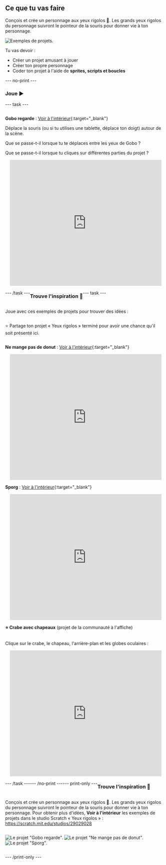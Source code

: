 ## Ce que tu vas faire

Conçois et crée un personnage aux yeux rigolos 👀. Les grands yeux rigolos du personnage suivront le pointeur de la souris pour donner vie à ton personnage.

![Exemples de projets.](images/showcase-line.png)

Tu vas devoir :

+ Créer un projet amusant à jouer
+ Créer ton propre personnage
+ Coder ton projet à l'aide de **sprites, scripts et boucles**

--- no-print ---

### Joue ▶️

--- task ---

<div style="display: flex; flex-wrap: wrap">
<div style="flex-basis: 175px; flex-grow: 1">  

**Gobo regarde** : [Voir à l'intérieur](https://scratch.mit.edu/projects/495141114/editor){:target="_blank"}

Déplace la souris (ou si tu utilises une tablette, déplace ton doigt) autour de la scène. 

Que se passe-t-il lorsque tu te déplaces entre les yeux de Gobo ? 
  
Que se passe-t-il lorsque tu cliques sur différentes parties du projet ?
</div>
<div>

<div class="scratch-preview" style="margin-left: 15px;">
  <iframe allowtransparency="true" width="485" height="402" src="https://scratch.mit.edu/projects/embed/495141114/?autostart=false" frameborder="0"></iframe>
</div>

</div>

--- /task ---

### Trouve l'inspiration 💭

--- task ---

Joue avec ces exemples de projets pour trouver des idées :

⭐ Partage ton projet « Yeux rigolos » terminé pour avoir une chance qu'il soit présenté ici.

**Ne mange pas de donut** : [Voir à l'intérieur](https://scratch.mit.edu/projects/495865093/editor){:target="_blank"}
<div class="scratch-preview" style="margin-left: 15px;">
  <iframe allowtransparency="true" width="485" height="402" src="https://scratch.mit.edu/projects/embed/495865093/?autostart=false" frameborder="0"></iframe>
</div>

**Sporg** : [Voir à l'intérieur](https://scratch.mit.edu/projects/495865892/editor){:target="_blank"}
<div class="scratch-preview" style="margin-left: 15px;">
  <iframe allowtransparency="true" width="485" height="402" src="https://scratch.mit.edu/projects/embed/495865892/?autostart=false" frameborder="0"></iframe>
</div>

**⭐ Crabe avec chapeaux** (projet de la communauté à l'affiche)

Clique sur le crabe, le chapeau, l'arrière-plan et les globes oculaires :

<div class="scratch-preview" style="margin-left: 15px;">
  <iframe allowtransparency="true" width="485" height="402" src="https://scratch.mit.edu/projects/embed/736988636/?autostart=false" frameborder="0"></iframe>
</div>

--- /task ---

--- /no-print ---

--- print-only ---

### Trouve l'inspiration 💭

Conçois et crée un personnage aux yeux rigolos 👀. Les grands yeux rigolos du personnage suivront le pointeur de la souris pour donner vie à ton personnage. Pour obtenir plus d'idées, **Voir à l'intérieur** les exemples de projets dans le studio Scratch « Yeux rigolos » : https://scratch.mit.edu/studios/29029028

![Le projet "Gobo regarde".](images/gobo-watching.png) ![Le projet "Ne mange pas de donut".](images/dont-eat-donut.png) ![Le projet "Sporg".](images/sporg.png)

--- /print-only ---

 
